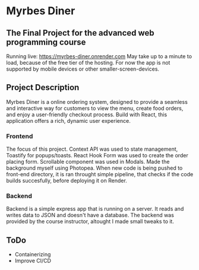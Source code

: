 # Myrbes Diner
## The Final Project for the advanced web programming course
Running live: https://myrbes-diner.onrender.com
May take up to a minute to load, because of the free tier of the hosting.
For now the app is not supported by mobile devices or other smaller-screen-devices.

## Project Description
Myrbes Diner is a online ordering system, designed to provide a seamless and interactive way for customers to view the menu, create food orders, and enjoy a user-friendly checkout process. Build with React, this application offers a rich, dynamic user experience. 

### Frontend
The focus of this project. Context API was used to state management, Toastify for popups/toasts. React Hook Form was used to create the order placing form. Scrollable component was used in Modals. 
Made the background myself using Photopea.
When new code is being pushed to front-end directory, it is ran throught simple pipeline, that checks if the code builds succesfully, before deploying it on Render.

### Backend
Backend is a simple express app that is running on a server. It reads and writes data to JSON and doesn't have a database. The backend was provided by the course instructor, altought I made small tweaks to it.

## ToDo
- Containerizing
- Improve CI/CD
